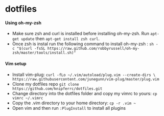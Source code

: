 # dotfiles

#### Using oh-my-zsh
- Make sure zsh and curl is installed before installing oh-my-zsh. Run `apt-get update` then `apt-get install zsh curl`.
- Once zsh is instal run the following command to install oh-my-zsh : `sh -c "$(curl -fsSL https://raw.github.com/robbyrussell/oh-my-zsh/master/tools/install.sh)"`

#### Vim setup
- Install vim-plug: `curl -fLo ~/.vim/autoload/plug.vim --create-dirs \
    https://raw.githubusercontent.com/junegunn/vim-plug/master/plug.vim`
- Clone my dotfiles repo `git clone https://github.com/knipferrc/dotfiles.git`
- Change directory into the dotfiles folder and copy my vimrc to yours: `cp vimrc ~/.vimrc`
- Copy the .vim directory to your home directory: `cp -r .vim ~`
- Open vim and then run `:PlugInstall` to install all plugins
